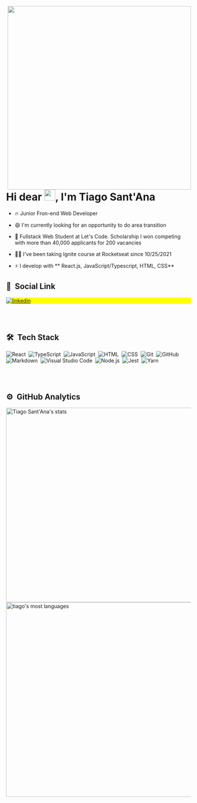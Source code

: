 
<img align="right" height="500em" src="https://raw.githubusercontent.com/gist/Tiago-Sant/93320d4fbdb8afd818d2389f10148b1c/raw/d8db8a339f72d0288955e96ea9db9be0162e4284/githubcard.svg"/>
<h1 align="left">Hi dear <img src="https://raw.githubusercontent.com/kaueMarques/kaueMarques/master/hi.gif" width="30px">, I'm Tiago Sant'Ana</h1>


- 🔥 Junior Fron-end Web Developer  

- 😄 I'm currently looking for an opportunity to do area transition

- 🌱 Fullstack Web Student at Let's Code. Scholarship I won competing with more than 40,000 applicants for 200 vacancies

- 👨‍💻 I've been taking Ignite course at Rocketseat since 10/25/2021

- ⚡ I develop with ** React.js, JavaScript/Typescript, HTML, CSS**



## 📱 &nbsp;Social Link

<p align="left" style="background:yellow">
<a href="https://www.linkedin.com/in/tiago-santana-216452217/">
  <img align="center" src="https://img.shields.io/badge/-Tiago_Santana-05122A?style=flat&logo=linkedin" alt="linkedin"/>
</a>
</p>

<br><br>

## 🛠 &nbsp;Tech Stack

![React](https://img.shields.io/badge/-React-05122A?style=flat&logo=react)&nbsp;
![TypeScript](https://img.shields.io/badge/-TypeScript-05122A?style=flat&logo=typescript)&nbsp;
![JavaScript](https://img.shields.io/badge/-JavaScript-05122A?style=flat&logo=javascript)&nbsp;
![HTML](https://img.shields.io/badge/-HTML-05122A?style=flat&logo=HTML5)&nbsp;
![CSS](https://img.shields.io/badge/-CSS-05122A?style=flat&logo=CSS3&logoColor=1572B6)&nbsp;
![Git](https://img.shields.io/badge/-Git-05122A?style=flat&logo=git)&nbsp;
![GitHub](https://img.shields.io/badge/-GitHub-05122A?style=flat&logo=github)&nbsp;
![Markdown](https://img.shields.io/badge/-Markdown-05122A?style=flat&logo=markdown)&nbsp;
![Visual Studio Code](https://img.shields.io/badge/-Visual%20Studio%20Code-05122A?style=flat&logo=visual-studio-code&logoColor=007ACC)&nbsp;
![Node.js](https://img.shields.io/badge/-Node.js-05122A?style=flat&logo=node.js)&nbsp;
![Jest](https://img.shields.io/badge/-Jest-05122A?style=flat&logo=jest)&nbsp;
![Yarn](https://img.shields.io/badge/-Yarn-05122A?style=flat&logo=yarn)&nbsp;

<br><br>

## ⚙️ &nbsp;GitHub Analytics

<p align="left">
<img width="530em" src="https://github-readme-stats.vercel.app/api?username=Tiago-Sant&show_icons=true&theme=vision-friendly-dark" alt="Tiago Sant'Ana's stats"/>
<img width="530em" src="https://github-readme-stats.vercel.app/api/top-langs/?username=Tiago-Sant&layout=compact&theme=vision-friendly-dark" alt="tiago's most languages"/>
</p>

<br><br>


<!--
**Tiago-Sant/Tiago-Sant** is a ✨ _special_ ✨ repository because its `README.md` (this file) appears on your GitHub profile.

Here are some ideas to get you started:

- 🔭 I’m currently working on ...
- 🌱 I’m currently learning ...
- 👯 I’m looking to collaborate on ...
- 🤔 I’m looking for help with ...
- 💬 Ask me about ...
- 📫 How to reach me: ...
- 😄 Pronouns: ...
- ⚡ Fun fact: ...
-->
